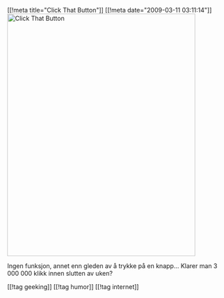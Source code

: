 [[!meta  title="Click That Button"]]
[[!meta  date="2009-03-11 03:11:14"]]
<a href="http://clickthatbutton.com/"><img src="http://pjatt.net/images/2009/03/clickthatbutton.png" alt="Click That Button" title="Click That Button" width="432" height="557" class="aligncenter size-full wp-image-797"  /></a>

Ingen funksjon, annet enn gleden av å trykke på en knapp... Klarer man 3 000 000 klikk innen slutten av uken?

[[!tag  geeking]]
[[!tag  humor]]
[[!tag  internet]]